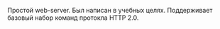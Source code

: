Простой web-server. Был написан в учебных целях.
Поддерживает базовый набор команд протокла HTTP 2.0.
